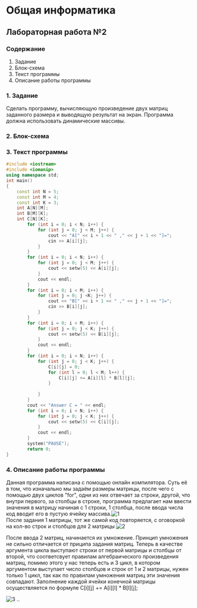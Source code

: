 # Общая информатика

## Лабораторная работа №2

### Содержание

1. Задание
2. Блок-схема
3. Текст программы
4. Описание работы программы

### 1. Задание
Сделать программу, вычисляющую произведение двух матриц заданного размера и выводящую результат на экран. Программа должна использовать динамические массивы.

### 2. Блок-схема





### 3. Текст программы
```c++
#include <iostream>
#include <iomanip>
using namespace std;
int main()
{
    const int N = 5;
    const int M = 4;
    const int K = 3;
    int A[N][M];
    int B[M][K];
    int C[N][K];
        for (int i = 0; i < N; i++) {
            for (int j = 0; j < M; j++) {
                cout << "A[" << i + 1 << " ," << j + 1 << "]=";
                cin >> A[i][j];
            }
        }
        for (int i = 0; i < N; i++) {
            for (int j = 0; j < M; j++) {
                cout << setw(5) << A[i][j];
            }
            cout << endl;
        }
        for (int i = 0; i < M; i++) {
            for (int j = 0; j <K; j++) {
                cout << "B[" << i + 1 << " ," << j + 1 << "]=";
                cin >> B[i][j];
            }
        }
        for (int i = 0; i < M; i++) {
            for (int j = 0; j < K; j++) {
                cout << setw(5) << B[i][j];
            }
            cout << endl;
        }
        for (int i = 0; i < N; i++) {
            for (int j = 0; j < K; j++) {
                C[i][j] = 0;
                for (int l = 0; l < M; l++) {
                    C[i][j] += A[i][l] * B[l][j];
                }
                
            }
        }
        cout << "Answer C = " << endl;
        for (int i = 0; i < N; i++) {
            for (int j = 0; j < K; j++) {
                cout << setw(5) << C[i][j];
            }
            cout << endl;
        }
        system("PAUSE");
        return 0;
}
```
### 4. Описание работы программы
 Данная программа написана с помощью онлайн компилятора. Суть её в том, что изначально мы задаём размеры матрицы, после чего с помощью двух циклов "for", одни из них отвечает за строки, другой, что внутри первого, за столбцы в строке, программа предлагает нам ввести значения в матрицу начиная с 1 строки, 1 столбца, после ввода числа код вводит его в пустую ячейку массива.![1](https://user-images.githubusercontent.com/100399698/170826263-9919dbb9-d2fd-45a4-b51c-cfb30024bbd5.jpg)\
 После задания 1 матрицы, тот же самой код повторяется, с оговоркой на кол-во строк и столбцов для 2 матрицы 
 ![2](https://user-images.githubusercontent.com/100399698/170826426-b89f5a4f-1f04-4261-bf5a-da4eb846ada9.jpg)

После ввода 2 матриц, начинается их умножение. Принцип умножения не сильно отличается от приципа задания матриц. Теперь в качестве аргумента цикла выступают строки от первой матрицы и столбцы от второй, что соответсвует правилам алгебраического произведения матриц, помимо этого у нас теперь есть и 3 цикл, в котором аргументом выступает число столбцов и строк от 1 и 2 матрицы, нужен только 1 цикл, так как по правилам умножения матриц эти значения совпадают. Заполнение каждой ячейки конечной матрицы осуществляется по формуле  C[i][j] += A[i][l] * B[l][j]; 


 ![3](https://user-images.githubusercontent.com/100399698/170826763-f69252e5-5ee3-4443-974a-eb5ce2e1a65c.jpg)
..
